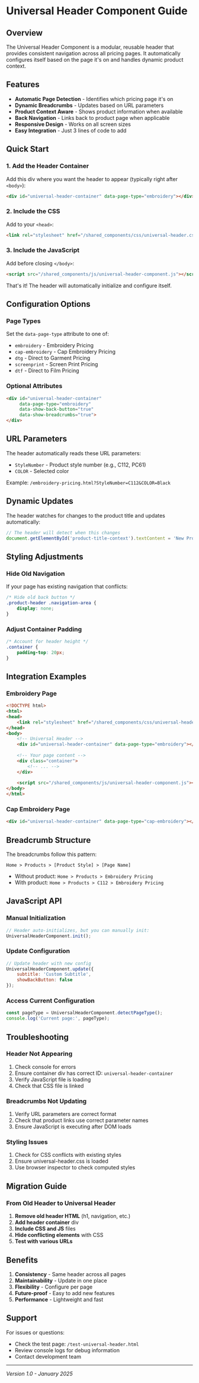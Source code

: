 # Universal Header Component Guide

## Overview

The Universal Header Component is a modular, reusable header that provides consistent navigation across all pricing pages. It automatically configures itself based on the page it's on and handles dynamic product context.

## Features

- **Automatic Page Detection** - Identifies which pricing page it's on
- **Dynamic Breadcrumbs** - Updates based on URL parameters
- **Product Context Aware** - Shows product information when available
- **Back Navigation** - Links back to product page when applicable
- **Responsive Design** - Works on all screen sizes
- **Easy Integration** - Just 3 lines of code to add

## Quick Start

### 1. Add the Header Container

Add this div where you want the header to appear (typically right after `<body>`):

```html
<div id="universal-header-container" data-page-type="embroidery"></div>
```

### 2. Include the CSS

Add to your `<head>`:

```html
<link rel="stylesheet" href="/shared_components/css/universal-header.css">
```

### 3. Include the JavaScript

Add before closing `</body>`:

```html
<script src="/shared_components/js/universal-header-component.js"></script>
```

That's it! The header will automatically initialize and configure itself.

## Configuration Options

### Page Types

Set the `data-page-type` attribute to one of:

- `embroidery` - Embroidery Pricing
- `cap-embroidery` - Cap Embroidery Pricing  
- `dtg` - Direct to Garment Pricing
- `screenprint` - Screen Print Pricing
- `dtf` - Direct to Film Pricing

### Optional Attributes

```html
<div id="universal-header-container" 
     data-page-type="embroidery"
     data-show-back-button="true"
     data-show-breadcrumbs="true">
</div>
```

## URL Parameters

The header automatically reads these URL parameters:

- `StyleNumber` - Product style number (e.g., C112, PC61)
- `COLOR` - Selected color

Example: `/embroidery-pricing.html?StyleNumber=C112&COLOR=Black`

## Dynamic Updates

The header watches for changes to the product title and updates automatically:

```javascript
// The header will detect when this changes
document.getElementById('product-title-context').textContent = 'New Product Name';
```

## Styling Adjustments

### Hide Old Navigation

If your page has existing navigation that conflicts:

```css
/* Hide old back button */
.product-header .navigation-area {
    display: none;
}
```

### Adjust Container Padding

```css
/* Account for header height */
.container {
    padding-top: 20px;
}
```

## Integration Examples

### Embroidery Page

```html
<!DOCTYPE html>
<html>
<head>
    <link rel="stylesheet" href="/shared_components/css/universal-header.css">
</head>
<body>
    <!-- Universal Header -->
    <div id="universal-header-container" data-page-type="embroidery"></div>
    
    <!-- Your page content -->
    <div class="container">
        <!-- ... -->
    </div>
    
    <script src="/shared_components/js/universal-header-component.js"></script>
</body>
</html>
```

### Cap Embroidery Page

```html
<div id="universal-header-container" data-page-type="cap-embroidery"></div>
```

## Breadcrumb Structure

The breadcrumbs follow this pattern:

```
Home > Products > [Product Style] > [Page Name]
```

- Without product: `Home > Products > Embroidery Pricing`
- With product: `Home > Products > C112 > Embroidery Pricing`

## JavaScript API

### Manual Initialization

```javascript
// Header auto-initializes, but you can manually init:
UniversalHeaderComponent.init();
```

### Update Configuration

```javascript
// Update header with new config
UniversalHeaderComponent.update({
    subtitle: 'Custom Subtitle',
    showBackButton: false
});
```

### Access Current Configuration

```javascript
const pageType = UniversalHeaderComponent.detectPageType();
console.log('Current page:', pageType);
```

## Troubleshooting

### Header Not Appearing

1. Check console for errors
2. Ensure container div has correct ID: `universal-header-container`
3. Verify JavaScript file is loading
4. Check that CSS file is linked

### Breadcrumbs Not Updating

1. Verify URL parameters are correct format
2. Check that product links use correct parameter names
3. Ensure JavaScript is executing after DOM loads

### Styling Issues

1. Check for CSS conflicts with existing styles
2. Ensure universal-header.css is loaded
3. Use browser inspector to check computed styles

## Migration Guide

### From Old Header to Universal Header

1. **Remove old header HTML** (h1, navigation, etc.)
2. **Add header container** div
3. **Include CSS and JS** files
4. **Hide conflicting elements** with CSS
5. **Test with various URLs**

## Benefits

1. **Consistency** - Same header across all pages
2. **Maintainability** - Update in one place
3. **Flexibility** - Configure per page
4. **Future-proof** - Easy to add new features
5. **Performance** - Lightweight and fast

## Support

For issues or questions:
- Check the test page: `/test-universal-header.html`
- Review console logs for debug information
- Contact development team

---

*Version 1.0 - January 2025*